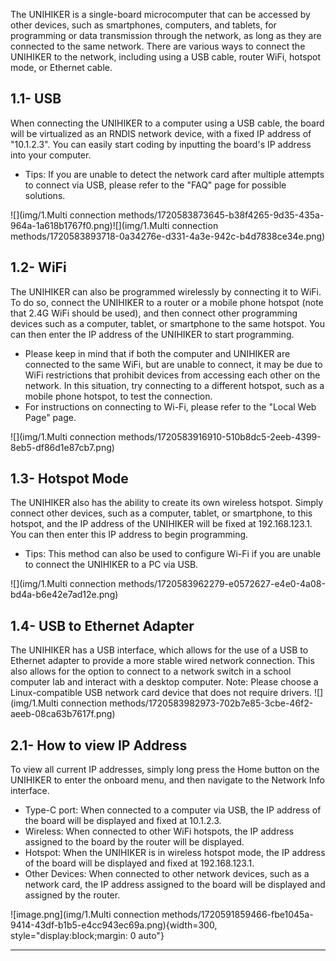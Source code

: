 The UNIHIKER is a single-board microcomputer that can be accessed by other devices, such as smartphones, computers, and tablets, for programming or data transmission through the network, as long as they are connected to the same network. There are various ways to connect the UNIHIKER to the network, including using a USB cable, router WiFi, hotspot mode, or Ethernet cable.
## **1.1- USB**
When connecting the UNIHIKER to a computer using a USB cable, the board will be virtualized as an RNDIS network device, with a fixed IP address of "10.1.2.3". You can easily start coding by inputting the board's IP address into your computer.

- Tips: If you are unable to detect the network card after multiple attempts to connect via USB, please refer to the "FAQ" page for possible solutions.

![](img/1.Multi connection methods/1720583873645-b38f4265-9d35-435a-964a-1a618b1767f0.png)![](img/1.Multi connection methods/1720583893718-0a34276e-d331-4a3e-942c-b4d7838ce34e.png)

## **1.2- WiFi**
The UNIHIKER can also be programmed wirelessly by connecting it to WiFi. To do so, connect the UNIHIKER to a router or a mobile phone hotspot (note that 2.4G WiFi should be used), and then connect other programming devices such as a computer, tablet, or smartphone to the same hotspot. You can then enter the IP address of the UNIHIKER to start programming.

- Please keep in mind that if both the computer and UNIHIKER are connected to the same WiFi, but are unable to connect, it may be due to WiFi restrictions that prohibit devices from accessing each other on the network. In this situation, try connecting to a different hotspot, such as a mobile phone hotspot, to test the connection.
- For instructions on connecting to Wi-Fi, please refer to the "Local Web Page" page.


 ![](img/1.Multi connection methods/1720583916910-510b8dc5-2eeb-4399-8eb5-df86d1e87cb7.png)

## **1.3- Hotspot Mode**
The UNIHIKER also has the ability to create its own wireless hotspot. Simply connect other devices, such as a computer, tablet, or smartphone, to this hotspot, and the IP address of the UNIHIKER will be fixed at 192.168.123.1. You can then enter this IP address to begin programming.

- Tips: This method can also be used to configure Wi-Fi if you are unable to connect the UNIHIKER to a PC via USB.

![](img/1.Multi connection methods/1720583962279-e0572627-e4e0-4a08-bd4a-b6e42e7ad12e.png)

## **1.4- USB to Ethernet Adapter**
The UNIHIKER has a USB interface, which allows for the use of a USB to Ethernet adapter to provide a more stable wired network connection. This also allows for the option to connect to a network switch in a school computer lab and interact with a desktop computer.
Note: Please choose a Linux-compatible USB network card device that does not require drivers.
![](img/1.Multi connection methods/1720583982973-702b7e85-3cbe-46f2-aeeb-08ca63b7617f.png)
## **2.1- How to view IP Address**
To view all current IP addresses, simply long press the Home button on the UNIHIKER to enter the onboard menu, and then navigate to the Network Info interface.

- Type-C port: When connected to a computer via USB, the IP address of the board will be displayed and fixed at 10.1.2.3.
- Wireless: When connected to other WiFi hotspots, the IP address assigned to the board by the router will be displayed.
- Hotspot: When the UNIHIKER is in wireless hotspot mode, the IP address of the board will be displayed and fixed at 192.168.123.1.
- Other Devices: When connected to other network devices, such as a network card, the IP address assigned to the board will be displayed and assigned by the router.

![image.png](img/1.Multi connection methods/1720591859466-fbe1045a-9414-43df-b1b5-e4cc943ec69a.png){width=300, style="display:block;margin: 0 auto"}  

---  


